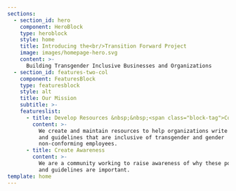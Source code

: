 ```yaml
---
sections:
  - section_id: hero
    component: HeroBlock
    type: heroblock
    style: home
    title: Introducing the<br/>Transition Forward Project
    image: images/homepage-hero.svg
    content: >-
      Building Transgender Inclusive Businesses and Organizations
  - section_id: features-two-col
    component: FeaturesBlock
    type: featuresblock
    style: alt
    title: Our Mission
    subtitle: >-
    featureslist:
      - title: Develop Resources &nbsp;&nbsp;<span class="block-tag">Coming Soon</span>
        content: >-
          We create and maintain resources to help organizations write policies
          and guidelines that are inclusive of transgender and gender
          non-conforming employees.
      - title: Create Awareness
        content: >-
          We are a community working to raise awareness of why these policies
          and guidelines are important.
template: home
---
```

